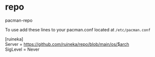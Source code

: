 # repo
pacman-repo

To use add these lines to your pacman.conf located at `/etc/pacman.conf`

[ruineka]\
Server = https://github.com/ruineka/repo/blob/main/os/$arch
\
SigLevel = Never
